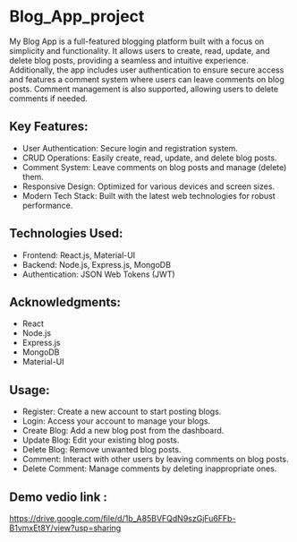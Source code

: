 # Blog_App_project
My Blog App is a full-featured blogging platform built with a focus on simplicity and functionality. It allows users to create, read, update, and delete blog posts, providing a seamless and intuitive experience. Additionally, the app includes user authentication to ensure secure access and features a comment system where users can leave comments on blog posts. Comment management is also supported, allowing users to delete comments if needed.



## Key Features:

* User Authentication: Secure login and registration system.
* CRUD Operations: Easily create, read, update, and delete blog posts.
* Comment System: Leave comments on blog posts and manage (delete) them.
* Responsive Design: Optimized for various devices and screen sizes.
* Modern Tech Stack: Built with the latest web technologies for robust performance.


## Technologies Used:
* Frontend: React.js, Material-UI
* Backend: Node.js, Express.js, MongoDB
* Authentication: JSON Web Tokens (JWT)

  
## Acknowledgments:
- React
- Node.js
- Express.js
- MongoDB
- Material-UI

  
## Usage:

* Register: Create a new account to start posting blogs.
* Login: Access your account to manage your blogs.
* Create Blog: Add a new blog post from the dashboard.
* Update Blog: Edit your existing blog posts.
* Delete Blog: Remove unwanted blog posts.
* Comment: Interact with other users by leaving comments on blog posts.
* Delete Comment: Manage comments by deleting inappropriate ones.

  
## Demo vedio link :

https://drive.google.com/file/d/1b_A85BVFQdN9szGjFu6FFb-B1vmxEt8Y/view?usp=sharing
